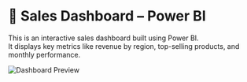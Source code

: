 # 🧮 Sales Dashboard – Power BI

This is an interactive sales dashboard built using Power BI.  
It displays key metrics like revenue by region, top-selling products, and monthly performance.

![Dashboard Preview](dashboard_preview.png)

